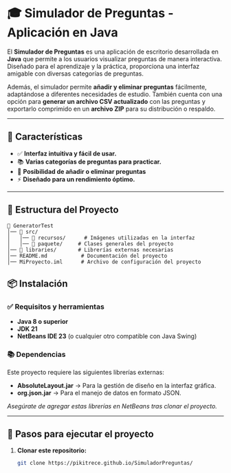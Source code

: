 
# 🎓 Simulador de Preguntas - Aplicación en Java

El **Simulador de Preguntas** es una aplicación de escritorio desarrollada en **Java** que permite a los usuarios visualizar preguntas de manera interactiva. Diseñado para el aprendizaje y la práctica, proporciona una interfaz amigable con diversas categorías de preguntas.

Además, el simulador permite **añadir y eliminar preguntas** fácilmente, adaptándose a diferentes necesidades de estudio. También cuenta con una opción para **generar un archivo CSV actualizado** con las preguntas y exportarlo comprimido en un **archivo ZIP** para su distribución o respaldo.

---

## 🎯 **Características**

- ✅ **Interfaz intuitiva y fácil de usar.**
- 📚 **Varias categorías de preguntas para practicar.**
- 📝 **Posibilidad de añadir o eliminar preguntas**
- ⚡ **Diseñado para un rendimiento óptimo.**

---

## 📂 **Estructura del Proyecto**
```
📁 GeneratorTest
│── 📁 src/
│   │── 📁 recursos/      # Imágenes utilizadas en la interfaz
│   │── 📁 paquete/     # Clases generales del proyecto
│── 📁 libraries/       # Librerías externas necesarias
│── README.md           # Documentación del proyecto
│── MiProyecto.iml      # Archivo de configuración del proyecto
```
## 📦 **Instalación**

### ✅ **Requisitos y herramientas**

- **Java 8 o superior**
- **JDK 21**
- **NetBeans IDE 23** (o cualquier otro compatible con Java Swing)

### 📚 **Dependencias**

Este proyecto requiere las siguientes librerías externas:

- **AbsoluteLayout.jar** → Para la gestión de diseño en la interfaz gráfica.
- **org.json.jar** → Para el manejo de datos en formato JSON.

*Asegúrate de agregar estas librerías en NetBeans tras clonar el proyecto.*

---

## 🔧 **Pasos para ejecutar el proyecto**

1. **Clonar este repositorio:**
   ```sh
   git clone https://pikitrece.github.io/SimuladorPreguntas/
   
